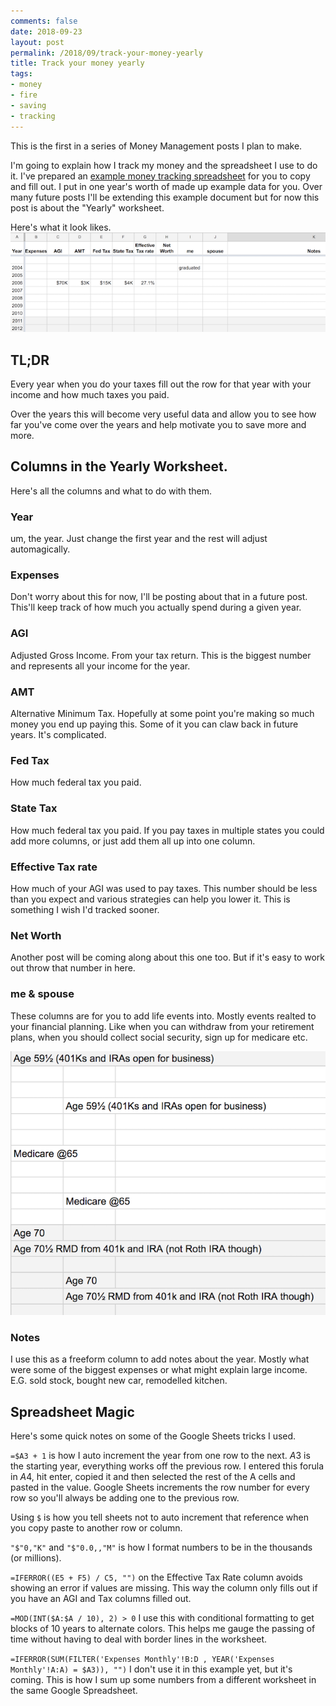 ```yaml
---
comments: false
date: 2018-09-23
layout: post
permalink: /2018/09/track-your-money-yearly
title: Track your money yearly
tags:
- money
- fire
- saving
- tracking
---
```


This is the first in a series of Money Management posts I plan to make.

I'm going to explain how I track my money and the spreadsheet I use to do it.
I've prepared an [example money tracking spreadsheet](https://docs.google.com/spreadsheets/d/1dl0V9v8LMHQSDsIbMecp_BC7tyefTuwBziO-ZEyZwsk) for you to copy and fill out. I put in one year's worth of made up example data for you. Over many future posts I'll be extending this example document but for now this post is about the "Yearly" worksheet.

Here's what it look likes.
![Yearly worksheet header](/assets/images/moneyYearlyHeader.png)

## TL;DR

Every year when you do your taxes fill out the row for that year with your income and how much taxes you paid.

Over the years this will become very useful data and allow you to see how far you've come over the years and help motivate you to save more and more.

## Columns in the Yearly Worksheet.

Here's all the columns and what to do with them.

###  Year

um, the year. Just change the first year and the rest will adjust automagically.

###  Expenses

Don't worry about this for now, I'll be posting about that in a future post. This'll keep track of how much you actually spend during a given year.

###  AGI

Adjusted Gross Income. From your tax return. This is the biggest number and represents all your income for the year.

###  AMT

Alternative Minimum Tax. Hopefully at some point you're making so much money you end up paying this. Some of it you can claw back in future years. It's complicated.

###  Fed Tax

How much federal tax you paid.

###  State Tax

How much federal tax you paid. If you pay taxes in multiple states you could add more columns, or just add them all up into one column.

###  Effective Tax rate

How much of your AGI was used to pay taxes. This number should be less than you expect and various strategies
can help you lower it. This is something I wish I'd tracked sooner.

###  Net Worth

Another post will be coming along about this one too. But if it's easy to work out throw that number in here.

###  me & spouse

These columns are for you to add life events into. Mostly events realted to your financial planning. Like when you can withdraw from your retirement plans, when you should collect social security, sign up for medicare etc.

![Yearly worksheet notes](/assets/images/moneyYearlyNotes.png)

###  Notes

I use this as a freeform column to add notes about the year. Mostly what were some of the biggest expenses or what might explain large income. E.G. sold stock, bought new car, remodelled kitchen.

## Spreadsheet Magic

Here's some quick notes on some of the Google Sheets tricks I used.

`=$A3 + 1` is how I auto increment the year from one row to the next. $A$3 is the starting year, everything works off the previous row. I entered this forula in $A$4, hit enter, copied it and then selected the rest of the A cells and pasted in the value. Google Sheets increments the row number for every row so you'll always be adding one to the previous row.

Using `$` is how you tell sheets not to auto increment that reference when you copy paste to another row or column.

`"$"0,"K"` and `"$"0.0,,"M"` is how I format numbers to be in the thousands (or millions).

`=IFERROR((E5 + F5) / C5, "")` on the Effective Tax Rate column avoids showing an error if values are missing. This way the column only fills out if you have an AGI and Tax columns filled out.

`=MOD(INT($A:$A / 10), 2) > 0` I use this with conditional formatting to get blocks of 10 years to alternate colors. This helps me gauge the passing of time without having to deal with border lines in the worksheet.

`=IFERROR(SUM(FILTER('Expenses Monthly'!B:D , YEAR('Expenses Monthly'!A:A) = $A3)), "")` I don't use it in this example yet, but it's coming. This is how I sum up some numbers from a different worksheet in the same Google Spreadsheet.
